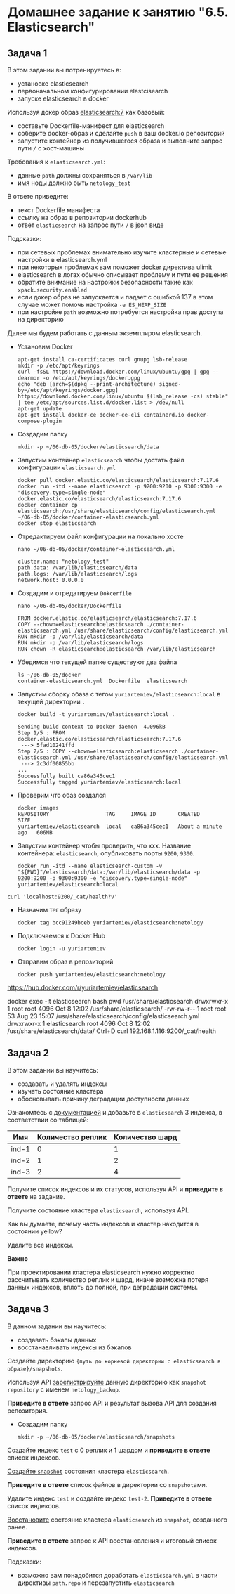 # Домашнее задание к занятию "6.5. Elasticsearch"

## Задача 1

В этом задании вы потренируетесь в:
- установке elasticsearch
- первоначальном конфигурировании elastcisearch
- запуске elasticsearch в docker

Используя докер образ [elasticsearch:7](https://hub.docker.com/_/elasticsearch) как базовый:

- составьте Dockerfile-манифест для elasticsearch
- соберите docker-образ и сделайте `push` в ваш docker.io репозиторий
- запустите контейнер из получившегося образа и выполните запрос пути `/` c хост-машины

Требования к `elasticsearch.yml`:
- данные `path` должны сохраняться в `/var/lib` 
- имя ноды должно быть `netology_test`

В ответе приведите:
- текст Dockerfile манифеста
- ссылку на образ в репозитории dockerhub
- ответ `elasticsearch` на запрос пути `/` в json виде

Подсказки:
- при сетевых проблемах внимательно изучите кластерные и сетевые настройки в elasticsearch.yml
- при некоторых проблемах вам поможет docker директива ulimit
- elasticsearch в логах обычно описывает проблему и пути ее решения
- обратите внимание на настройки безопасности такие как `xpack.security.enabled` 
- если докер образ не запускается и падает с ошибкой 137 в этом случае может помочь настройка `-e ES_HEAP_SIZE`
- при настройке `path` возможно потребуется настройка прав доступа на директорию

Далее мы будем работать с данным экземпляром elasticsearch.


- Установим Docker  
    ```
    apt-get install ca-certificates curl gnupg lsb-release
    mkdir -p /etc/apt/keyrings
    curl -fsSL https://download.docker.com/linux/ubuntu/gpg | gpg --dearmor -o /etc/apt/keyrings/docker.gpg
    echo "deb [arch=$(dpkg --print-architecture) signed-by=/etc/apt/keyrings/docker.gpg] https://download.docker.com/linux/ubuntu $(lsb_release -cs) stable" | tee /etc/apt/sources.list.d/docker.list > /dev/null
    apt-get update
    apt-get install docker-ce docker-ce-cli containerd.io docker-compose-plugin
    ```
- Создадим папку 
    ```
    mkdir -p ~/06-db-05/docker/elasticsearch/data
    ```

- Запустим контейнер `elasticsearch` чтобы достать файл конфигурации `elasticsearch.yml`
    ```
    docker pull docker.elastic.co/elasticsearch/elasticsearch:7.17.6
    docker run -itd --name elasticsearch -p 9200:9200 -p 9300:9300 -e "discovery.type=single-node" docker.elastic.co/elasticsearch/elasticsearch:7.17.6
    docker container cp elasticsearch:/usr/share/elasticsearch/config/elasticsearch.yml ~/06-db-05/docker/container-elasticsearch.yml
    docker stop elasticsearch
    ```

- Отредактируем файл конфигурации на локально хосте  
    ```
    nano ~/06-db-05/docker/container-elasticsearch.yml
    ```
    ```
    cluster.name: "netology_test"
    path.data: /var/lib/elasticsearch/data
    path.logs: /var/lib/elasticsearch/logs
    network.host: 0.0.0.0
    ```

- Создадим и отредатируем `Dokcerfile`  
    ```
    nano ~/06-db-05/docker/Dockerfile
    ```
    ```
    FROM docker.elastic.co/elasticsearch/elasticsearch:7.17.6
    COPY --chown=elasticsearch:elasticsearch ./container-elasticsearch.yml /usr/share/elasticsearch/config/elasticsearch.yml
    RUN mkdir -p /var/lib/elasticsearch/data
    RUN mkdir -p /var/lib/elasticsearch/logs
    RUN chown -R elasticsearch:elasticsearch /var/lib/elasticsearch
    ```



- Убедимся что текущей папке существуют два файла
    ```
    ls ~/06-db-05/docker
    container-elasticsearch.yml  Dockerfile  elasticsearch
    ```



- Запустим сборку обаза с тегом `yuriartemiev/elasticsearch:local` в текущей директории `.`  
    ```
    docker build -t yuriartemiev/elasticsearch:local .
    
    ```
    ```
    Sending build context to Docker daemon  4.096kB
    Step 1/5 : FROM docker.elastic.co/elasticsearch/elasticsearch:7.17.6
     ---> 5fad10241ffd
    Step 2/5 : COPY --chown=elasticsearch:elasticsearch ./container-elasticsearch.yml /usr/share/elasticsearch/config/elasticsearch.yml
     ---> 2c3df00855bb
    ...
    Successfully built ca86a345cec1
    Successfully tagged yuriartemiev/elasticsearch:local
    ```
- Проверим что обаз создался
    ```
    docker images
    REPOSITORY                  TAG     IMAGE ID       CREATED              SIZE
    yuriartemiev/elasticsearch  local   ca86a345cec1   About a minute ago   606MB
    ```
- Запустим контейнер чтобы проверить, что xxx. Название контейнера: `elasticsearch`, опубликовать порты `9200`, `9300`.
    ```
    docker run -itd --name elasticsearch-custom -v "${PWD}"/elasticsearch/data:/var/lib/elasticsearch/data -p 9200:9200 -p 9300:9300 -e "discovery.type=single-node" yuriartemiev/elasticsearch:local
    ```

`curl 'localhost:9200/_cat/health?v'`


- Назначим тег образу
    ```
    docker tag bcc91249bceb yuriartemiev/elasticsearch:netology
    ```
- Подключаемся к Docker Hub
    ```
    docker login -u yuriartemiev
    ```
- Отправим образ в репозиторий
    ```
    docker push yuriartemiev/elasticsearch:netology
    ```
https://hub.docker.com/r/yuriartemiev/elasticsearch







docker exec -it elasticsearch bash
pwd
    /usr/share/elasticsearch
drwxrwxr-x 1 root root 4096 Oct  8 12:02 /usr/share/elasticsearch/
-rw-rw-r-- 1 root root 53 Aug 23 15:07 /usr/share/elasticsearch/config/elasticsearch.yml
drwxrwxr-x 1 elasticsearch root 4096 Oct  8 12:02 /usr/share/elasticsearch/data/
Ctrl+D
curl 192.168.1.116:9200/_cat/health







## Задача 2

В этом задании вы научитесь:
- создавать и удалять индексы
- изучать состояние кластера
- обосновывать причину деградации доступности данных

Ознакомтесь с [документацией](https://www.elastic.co/guide/en/elasticsearch/reference/current/indices-create-index.html) 
и добавьте в `elasticsearch` 3 индекса, в соответствии со таблицей:

| Имя | Количество реплик | Количество шард |
|-----|-------------------|-----------------|
| ind-1| 0 | 1 |
| ind-2 | 1 | 2 |
| ind-3 | 2 | 4 |

Получите список индексов и их статусов, используя API и **приведите в ответе** на задание.

Получите состояние кластера `elasticsearch`, используя API.

Как вы думаете, почему часть индексов и кластер находится в состоянии yellow?

Удалите все индексы.

**Важно**

При проектировании кластера elasticsearch нужно корректно рассчитывать количество реплик и шард,
иначе возможна потеря данных индексов, вплоть до полной, при деградации системы.






## Задача 3

В данном задании вы научитесь:
- создавать бэкапы данных
- восстанавливать индексы из бэкапов

Создайте директорию `{путь до корневой директории с elasticsearch в образе}/snapshots`.

Используя API [зарегистрируйте](https://www.elastic.co/guide/en/elasticsearch/reference/current/snapshots-register-repository.html#snapshots-register-repository) 
данную директорию как `snapshot repository` c именем `netology_backup`.

**Приведите в ответе** запрос API и результат вызова API для создания репозитория.


- Создадим папку 
    ```
    mkdir -p ~/06-db-05/docker/elasticsearch/snapshots
    ```


Создайте индекс `test` с 0 реплик и 1 шардом и **приведите в ответе** список индексов.

[Создайте `snapshot`](https://www.elastic.co/guide/en/elasticsearch/reference/current/snapshots-take-snapshot.html) 
состояния кластера `elasticsearch`.

**Приведите в ответе** список файлов в директории со `snapshot`ами.

Удалите индекс `test` и создайте индекс `test-2`. **Приведите в ответе** список индексов.

[Восстановите](https://www.elastic.co/guide/en/elasticsearch/reference/current/snapshots-restore-snapshot.html) состояние
кластера `elasticsearch` из `snapshot`, созданного ранее. 

**Приведите в ответе** запрос к API восстановления и итоговый список индексов.

Подсказки:
- возможно вам понадобится доработать `elasticsearch.yml` в части директивы `path.repo` и перезапустить `elasticsearch`  


